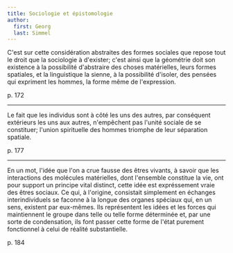 ```yaml
---
title: Sociologie et épistomologie
author:
  first: Georg
  last: Simmel
---
```


C'est sur cette considération abstraites des formes sociales que repose tout le droit que la sociologie à d'exister; c'est ainsi que la géométrie doit son existence à la possibilité d'abstraire des choses matérielles, leurs formes spatiales, et la linguistique la sienne, à la possibilité d'isoler, des pensées qui expriment les hommes, la forme même de l'expression.

p. 172

---

Le fait que les individus sont à côté les uns des autres, par conséquent extérieurs les uns aux autres, n'empêchent pas l'unité sociale de se constituer; l'union spirituelle des hommes triomphe de leur séparation spatiale.

p. 177

---

En un mot, l'idée que l'on a crue fausse des êtres vivants, à savoir que les interactions des molécules matérielles, dont l'ensemble constitue la vie, ont pour support un principe vital distinct, cette idée est expréssement vraie des êtres sociaux. Ce qui, à l'origine, consistait simplement en échanges interindividuels se faconne à la longue des organes spéciaux qui, en un sens, existent par eux-mêmes. Ils représentent les idées et les forces qui maintiennent le groupe dans telle ou telle forme déterminée et, par une sorte de condensation, ils font passer cette forme de l'état purement fonctionnel à celui de réalité substantielle.

p. 184